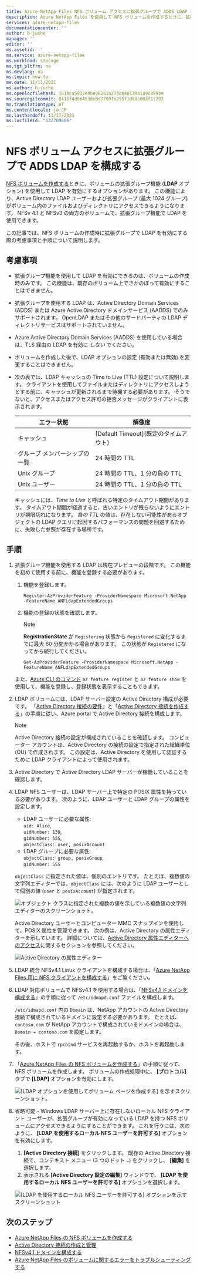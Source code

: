 ```yaml
---
title: Azure NetApp Files NFS ボリューム アクセスに拡張グループで ADDS LDAP を構成する | Microsoft Docs
description: Azure NetApp Files を使用して NFS ボリュームを作成するときに、拡張グループで LDAP を有効にする際の考慮事項と手順について説明します。
services: azure-netapp-files
documentationcenter: ''
author: b-juche
manager: ''
editor: ''
ms.assetid: ''
ms.service: azure-netapp-files
ms.workload: storage
ms.tgt_pltfrm: na
ms.devlang: na
ms.topic: how-to
ms.date: 11/11/2021
ms.author: b-juche
ms.openlocfilehash: 1619ca5932e9be06261a273d640139b1a9c499be
ms.sourcegitcommit: 0415f4d064530e0d7799fe295f1d8dc003f17202
ms.translationtype: HT
ms.contentlocale: ja-JP
ms.lasthandoff: 11/17/2021
ms.locfileid: "132709806"
---
```

# <a name="configure-adds-ldap-with-extended-groups-for-nfs-volume-access"></a>NFS ボリューム アクセスに拡張グループで ADDS LDAP を構成する

[NFS ボリュームを作成する](azure-netapp-files-create-volumes.md)ときに、ボリュームの拡張グループ機能 (**LDAP** オプション) を使用して LDAP を有効にするオプションがあります。 この機能により、Active Directory LDAP ユーザーおよび拡張グループ (最大 1024 グループ) がボリューム内のファイルおよびディレクトリにアクセスできるようになります。 NFSv 4.1 と NFSv3 の両方のボリュームで、拡張グループ機能で LDAP を使用できます。 

この記事では、NFS ボリュームの作成時に拡張グループで LDAP を有効にする際の考慮事項と手順について説明します。  

## <a name="considerations"></a>考慮事項

* 拡張グループ機能を使用して LDAP を有効にできるのは、ボリュームの作成時のみです。 この機能は、既存のボリューム上でさかのぼって有効にすることはできません。  

* 拡張グループを使用する LDAP は、Active Directory Domain Services (ADDS) または Azure Active Directory ドメインサービス (AADDS) でのみサポートされます。 OpenLDAP またはその他のサードパーティの LDAP ディレクトリサービスはサポートされていません。 

* Azure Active Directory Domain Services (AADDS) を使用している場合は、TLS 経由の LDAP を有効に *しない* でください。  

* ボリュームを作成した後で、LDAP オプションの設定 (有効または無効) を変更することはできません。  

* 次の表では、LDAP キャッシュの Time to Live (TTL) 設定について説明します。 クライアントを使用してファイルまたはディレクトリにアクセスしようとする前に、キャッシュが更新されるまで待機する必要があります。 そうでないと、アクセスまたはアクセス許可の拒否メッセージがクライアントに表示されます。 

    |     エラー状態    |     解像度    |
    |-|-|
    | キャッシュ |  [Default Timeout]\(既定のタイムアウト\) |
    | グループ メンバーシップの一覧  | 24 時間の TTL  |
    | Unix グループ  | 24 時間の TTL、1 分の負の TTL  |
    | Unix ユーザー  | 24 時間の TTL、1 分の負の TTL  |

    キャッシュには、*Time to Live* と呼ばれる特定のタイムアウト期間があります。 タイムアウト期間が経過すると、古いエントリが残らないようにエントリが期限切れになります。 *負の TTL* の値は、存在しない可能性があるオブジェクトの LDAP クエリに起因するパフォーマンスの問題を回避するために、失敗した参照が存在する場所です。        

## <a name="steps"></a>手順

1. 拡張グループ機能を使用する LDAP は現在プレビューの段階です。 この機能を初めて使用する前に、機能を登録する必要があります。  

    1. 機能を登録します。   

        ```azurepowershell-interactive
        Register-AzProviderFeature -ProviderNamespace Microsoft.NetApp -FeatureName ANFLdapExtendedGroups
        ```

    2. 機能の登録の状態を確認します。 

        > [!NOTE]
        > **RegistrationState** が `Registering` 状態から `Registered` に変化するまでに最大 60 分間かかる場合があります。 この状態が `Registered` になってから続行してください。

        ```azurepowershell-interactive
        Get-AzProviderFeature -ProviderNamespace Microsoft.NetApp -FeatureName ANFLdapExtendedGroups
        ```
        
    また、[Azure CLI のコマンド](/cli/azure/feature) `az feature register` と `az feature show` を使用して、機能を登録し、登録状態を表示することもできます。 

2. LDAP ボリュームには、LDAP サーバー設定の Active Directory 構成が必要です。 「[Active Directory 接続の要件](create-active-directory-connections.md#requirements-for-active-directory-connections)」と「[Active Directory 接続を作成する](create-active-directory-connections.md#create-an-active-directory-connection)」の手順に従い、Azure portal で Active Directory 接続を構成します。  

    > [!NOTE]
    > Active Directory 接続の設定が構成されていることを確認します。 コンピューター アカウントは、Active Directory の接続の設定で指定された組織単位 (OU) で作成されます。 この設定は、Active Directory を使用して認証するために LDAP クライアントによって使用されます。

3. Active Directory で Active Directory LDAP サーバーが稼働していることを確認します。 

4. LDAP NFS ユーザーは、LDAP サーバー上で特定の POSIX 属性を持っている必要があります。 次のように、LDAP ユーザーと LDAP グループの属性を設定します。 

    * LDAP ユーザーに必要な属性:   
        `uid: Alice`,  
        `uidNumber: 139`,  
        `gidNumber: 555`,  
        `objectClass: user, posixAccount`
    * LDAP グループに必要な属性:   
        `objectClass: group, posixGroup`,  
        `gidNumber: 555`

    `objectClass` に指定された値は、個別のエントリです。 たとえば、複数値の文字列エディターでは、`objectClass` には、次のように LDAP ユーザーとして個別の値 (`user` と `posixAccount`) が指定されます。   

    ![オブジェクト クラスに指定された複数の値を示している複数値の文字列エディターのスクリーンショット。](../media/azure-netapp-files/multi-valued-string-editor.png) 

    Active Directory ユーザーとコンピューター MMC スナップインを使用して、POSIX 属性を管理できます。 次の例は、Active Directory の属性エディターを示しています。 詳細については、[Active Directory 属性エディターへのアクセス](create-volumes-dual-protocol.md#access-active-directory-attribute-editor)に関するセクションを参照してください。  

    ![Active Directory の属性エディター](../media/azure-netapp-files/active-directory-attribute-editor.png) 

5. LDAP 統合 NFSv4.1 Linux クライアントを構成する場合は、「[Azure NetApp Files 用に NFS クライアントを構成する](configure-nfs-clients.md)」をご覧ください。

6. LDAP 対応ボリュームで NFSv4.1 を使用する場合は、「[NFSv4.1 ドメインを構成する](azure-netapp-files-configure-nfsv41-domain.md#configure-nfsv41-domain)」の手順に従って `/etc/idmapd.conf` ファイルを構成します。

    `/etc/idmapd.conf` 内の `Domain` は、NetApp アカウントの Active Directory 接続で構成されているドメインに設定する必要があります。 たとえば、`contoso.com` が NetApp アカウントで構成されているドメインの場合は、`Domain = contoso.com` を設定します。

    その後、ホストで `rpcbind` サービスを再起動するか、ホストを再起動します。 

7.  「[Azure NetApp Files の NFS ボリュームを作成する](azure-netapp-files-create-volumes.md)」の手順に従って、NFS ボリュームを作成します。 ボリュームの作成処理中に、 **[プロトコル]** タブで **[LDAP]** オプションを有効にします。   

    ![[LDAP オプションを使用してボリューム ページを作成する] を示すスクリーンショット。](../media/azure-netapp-files/create-nfs-ldap.png)  

8. 省略可能 - Windows LDAP サーバー上に存在しないローカル NFS クライアント ユーザーが、拡張グループが有効になっている LDAP を持つ NFS ボリュームにアクセスできるようにすることができます。 これを行うには、次のように、 **[LDAP を使用するローカル NFS ユーザーを許可する]** オプションを有効にします。
    1. **[Active Directory 接続]** をクリックします。  既存の Active Directory 接続で、コンテキスト メニュー (3 つのドット `…`) をクリックし、 **[編集]** を選択します。  
    2. 表示される **[Active Directory 設定の編集]** ウィンドウで、 **[LDAP を使用するローカル NFS ユーザーを許可する]** オプションを選択します。  

    ![[LDAP を使用するローカル NFS ユーザーを許可する] オプションを示すスクリーンショット](../media/azure-netapp-files/allow-local-nfs-users-with-ldap.png)  

## <a name="next-steps"></a>次のステップ  

* [Azure NetApp Files の NFS ボリュームを作成する](azure-netapp-files-create-volumes.md)
* [Active Directory 接続の作成と管理](create-active-directory-connections.md)
* [NFSv4.1 ドメインを構成する](azure-netapp-files-configure-nfsv41-domain.md#configure-nfsv41-domain)
* [Azure NetApp Files のボリュームに関するエラーをトラブルシューティングする](troubleshoot-volumes.md)
